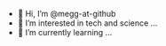 - 👋 Hi, I’m @megg-at-github
- 👀 I’m interested in tech and science ...
- 🌱 I’m currently learning ...

<!---
megg-at-github/megg-at-github is a ✨ special ✨ repository because its `README.md` (this file) appears on your GitHub profile.
You can click the Preview link to take a look at your changes.
--->
